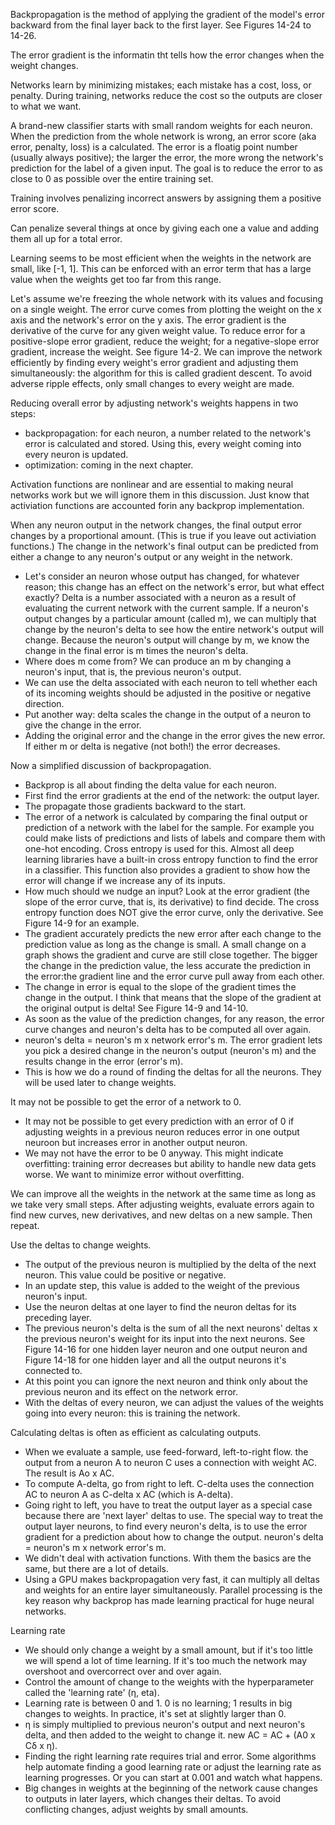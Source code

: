 Backpropagation is the method of applying the gradient of the model's error backward from the final layer back to the first layer. See Figures 14-24 to 14-26.

The error gradient is the informatin tht tells how the error changes when the weight changes.

Networks learn by minimizing mistakes; each mistake has a cost, loss, or penalty. During training, networks reduce the cost so the outputs are closer to what we want.

A brand-new classifier starts with small random weights for each neuron. When the prediction from the whole network is wrong, an error score (aka error, penalty, loss) is a calculated. The error is a floatig point number (usually always positive); the larger the error, the more wrong the network's prediction for the label of a given input. The goal is to reduce the error to as close to 0 as possible over the entire training set.

Training involves penalizing incorrect answers by assigning them a positive error score.

Can penalize several things at once by giving each one a value and adding them all up for a total error.

Learning seems to be most efficient when the weights in the network are small, like \[-1, 1\]. This can be enforced with an error term that has a large value when the weights get too far from this range.

Let's assume we're freezing the whole network with its values and focusing on a single weight. The error curve comes from plotting the weight on the x axis and the network's error on the y axis. The error gradient is the derivative of the curve for any given weight value. To reduce error for a positive-slope error gradient, reduce the weight; for a negative-slope error gradient, increase the weight. See figure 14-2. We can improve the network efficiently by finding every weight's error gradient and adjusting them simultaneously: the algorithm for this is called gradient descent. To avoid adverse ripple effects, only small changes to every weight are made.

Reducing overall error by adjusting network's weights happens in two steps: 
- backpropagation: for each neuron, a number related to the network's error is calculated and stored. Using this, every weight coming into every neuron is updated.
- optimization: coming in the next chapter.

Activation functions are nonlinear and are essential to making neural networks work but we will ignore them in this discussion. Just know that activiation functions are accounted forin any backprop implementation.

When any neuron output in the network changes, the final output error changes by a proportional amount. (This is true if you leave out activiation functions.) The change in the network's final output can be predicted from either a change to any neuron's output or any weight in the network.
- Let's consider an neuron whose output has changed, for whatever reason; this change has an effect on the network's error, but what effect exactly? Delta is a number associated with a neuron as a result of evaluating the current network with the current sample. If a neuron's output changes by a particular amount (called m), we can multiply that change by the neuron's delta to see how the entire network's output will change. Because the neuron's output will change by m, we know the change in the final error is m times the neuron's delta.
- Where does m come from? We can produce an m by changing a neuron's input, that is, the previous neuron's output.
- We can use the delta associated with each neuron to tell whether each of its incoming weights should be adjusted in the positive or negative direction.
- Put another way: delta scales the change in the output of a neuron to give the change in the error.
- Adding the original error and the change in the error gives the new error. If either m or delta is negative (not both!) the error decreases.

Now a simplified discussion of backpropagation.
- Backprop is all about finding the delta value for each neuron.
- First find the error gradients at the end of the network: the output layer.
- The propagate those gradients backward to the start.
- The error of a network is calculated by comparing the final output or prediction of a network with the label for the sample. For example you could make lists of predictions and lists of labels and compare them with one-hot encoding. Cross entropy is used for this. Almost all deep learning libraries have a built-in cross entropy function to find the error in a classifier. This function also provides a gradient to show how the error will change if we increase any of its inputs.
- How much should we nudge an input? Look at the error gradient (the slope of the error curve, that is, its derivative) to find decide. The cross entropy function does NOT give the error curve, only the derivative. See Figure 14-9 for an example.
- The gradient accurately predicts the new error after each change to the prediction value as long as the change is small. A small change on a graph shows the gradient and curve are still close together. The bigger the change in the prediction value, the less accurate the prediction in the error:the gradient line and the error curve pull away from each other.
- The change in error is equal to the slope of the gradient times the change in the output. I think that means that the slope of the gradient at the original output is delta! See Figure 14-9 and 14-10.
- As soon as the value of the prediction changes, for any reason, the error curve changes and neuron's delta has to be computed all over again.
- neuron's delta = neuron's m x network error's m. The error gradient lets you pick a desired change in the neuron's output (neuron's m) and the results change in the error (error's m).
- This is how we do a round of finding the deltas for all the neurons. They will be used later to change weights.

It may not be possible to get the error of a network to 0.
- It may not be possible to get every prediction with an error of 0 if adjusting weights in a previous neuron reduces error in one output neuroon but increases error in another output neuron.
- We may not have the error to be 0 anyway. This might indicate overfitting: training error decreases but ability to handle new data gets worse. We want to minimize error without overfitting.

We can improve all the weights in the network at the same time as long as we take very small steps. After adjusting weights, evaluate errors again to find new curves, new derivatives, and new deltas on a new sample. Then repeat.

Use the deltas to change weights.
- The output of the previous neuron is multiplied by the delta of the next neuron. This value could be positive or negative.
- In an update step, this value is added to the weight of the previous neuron's input.
- Use the neuron deltas at one layer to find the neuron deltas for its preceding layer.
- The previous neuron's delta is the sum of all the next neurons' deltas x the previous neuron's weight for its input into the next neurons. See Figure 14-16 for one hidden layer neuron and one output neuron and Figure 14-18 for one hidden layer and all the output neurons it's connected to.
- At this point you can ignore the next neuron and think only about the previous neuron and its effect on the network error.
- With the deltas of every neuron, we can adjust the values of the weights going into every neuron: this is training the network.

Calculating deltas is often as efficient as calculating outputs.
- When we evaluate a sample, use feed-forward, left-to-right flow. the output from a neuron A to neuron C uses a connection with weight AC. The result is Ao x AC.
- To compute A-delta, go from right to left. C-delta uses the connection AC to neuron A as C-delta x AC (which is A-delta). 
- Going right to left, you have to treat the output layer as a special case because there are 'next layer' deltas to use. The special way to treat the output layer neurons, to find every neuron's delta, is to use the error gradient for a prediction about how to change the output.  neuron's delta = neuron's m x network error's m.
- We didn't deal with activation functions. With them the basics are the same, but there are a lot of details.
- Using a GPU makes backpropagation very fast, it can multiply all deltas and weights for an entire layer simultaneously. Parallel processing is the key reason why backprop has made learning practical for huge neural networks.

Learning rate
- We should only change a weight by a small amount, but if it's too little we will spend a lot of time learning. If it's too much the network may overshoot and overcorrect over and over again.
- Control the amount of change to the weights with the hyperparameter called the 'learning rate' (η, eta).
- Learning rate is between 0 and 1. 0 is no learning; 1 results in big changes to weights. In practice, it's set at slightly larger than 0.
- η is simply multiplied to previous neuron's output and next neuron's delta, and then added to the weight to change it. new AC = AC + (A0 x Cδ x η).
- Finding the right learning rate requires trial and error. Some algorithms help automate finding a good learning rate or adjust the learning rate as learning progresses. Or you can start at 0.001 and watch what happens.
- Big changes in weights at the beginning of the network cause changes to outputs in later layers, which changes their deltas. To avoid conflicting changes, adjust weights by small amounts.

  
